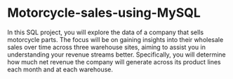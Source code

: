 # Motorcycle-sales-using-MySQL
In this  SQL project, you will explore the data of a company that sells motorcycle parts. 
The focus will be on gaining insights into their wholesale sales over time across three warehouse sites, aiming to assist you in understanding your revenue streams better. 
Specifically, you will determine how much net revenue the company will generate across its product lines each month and at each warehouse.
